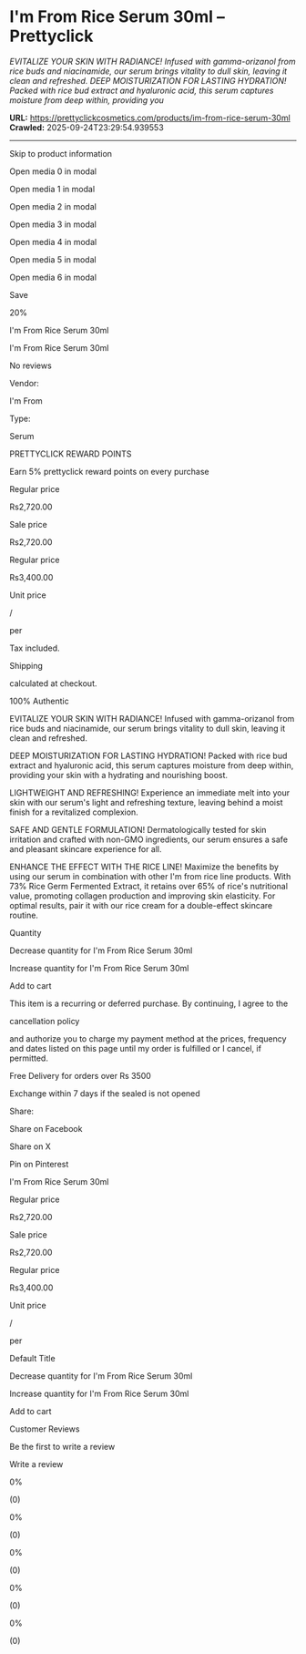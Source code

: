 # I'm From Rice Serum 30ml – Prettyclick

*EVITALIZE YOUR SKIN WITH RADIANCE! Infused with gamma-orizanol from rice buds and niacinamide, our serum brings vitality to dull skin, leaving it clean and refreshed. DEEP MOISTURIZATION FOR LASTING HYDRATION! Packed with rice bud extract and hyaluronic acid, this serum captures moisture from deep within, providing you*

**URL:** https://prettyclickcosmetics.com/products/im-from-rice-serum-30ml
**Crawled:** 2025-09-24T23:29:54.939553

---

Skip to product information

Open media 0 in modal

Open media 1 in modal

Open media 2 in modal

Open media 3 in modal

Open media 4 in modal

Open media 5 in modal

Open media 6 in modal

Save

20%

I'm From Rice Serum 30ml

I'm From Rice Serum 30ml

No reviews

Vendor:

I'm From

Type:

Serum

PRETTYCLICK REWARD POINTS

Earn 5% prettyclick reward points on every purchase

Regular price

Rs2,720.00

Sale price

Rs2,720.00

Regular price

Rs3,400.00

Unit price

/

per

Tax included.

Shipping

calculated at checkout.

100% Authentic

EVITALIZE YOUR SKIN WITH RADIANCE! Infused with gamma-orizanol from rice buds and niacinamide, our serum brings vitality to dull skin, leaving it clean and refreshed.

DEEP MOISTURIZATION FOR LASTING HYDRATION! Packed with rice bud extract and hyaluronic acid, this serum captures moisture from deep within, providing your skin with a hydrating and nourishing boost.

LIGHTWEIGHT AND REFRESHING! Experience an immediate melt into your skin with our serum's light and refreshing texture, leaving behind a moist finish for a revitalized complexion.

SAFE AND GENTLE FORMULATION! Dermatologically tested for skin irritation and crafted with non-GMO ingredients, our serum ensures a safe and pleasant skincare experience for all.

ENHANCE THE EFFECT WITH THE RICE LINE! Maximize the benefits by using our serum in combination with other I'm from rice line products. With 73% Rice Germ Fermented Extract, it retains over 65% of rice's nutritional value, promoting collagen production and improving skin elasticity. For optimal results, pair it with our rice cream for a double-effect skincare routine.

Quantity

Decrease quantity for I&#39;m From Rice Serum 30ml

Increase quantity for I&#39;m From Rice Serum 30ml

Add to cart

This item is a recurring or deferred purchase. By continuing, I agree to the

cancellation policy

and authorize you to charge my payment method at the prices, frequency and dates listed on this page until my order is fulfilled or I cancel, if permitted.

Free Delivery for orders over Rs 3500

Exchange within 7 days if the sealed is not opened

Share:

Share on Facebook

Share on X

Pin on Pinterest

I'm From Rice Serum 30ml

Regular price

Rs2,720.00

Sale price

Rs2,720.00

Regular price

Rs3,400.00

Unit price

/

per

Default Title

Decrease quantity for I&#39;m From Rice Serum 30ml

Increase quantity for I&#39;m From Rice Serum 30ml

Add to cart

Customer Reviews

Be the first to write a review

Write a review

0%

(0)

0%

(0)

0%

(0)

0%

(0)

0%

(0)